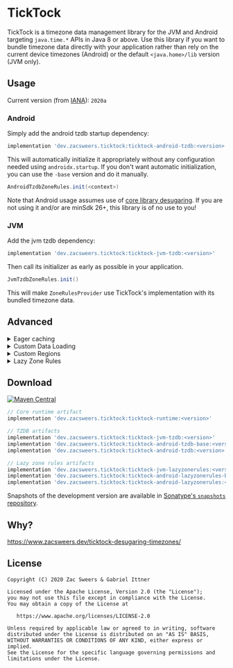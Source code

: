 TickTock
========

TickTock is a timezone data management library for the JVM and Android targeting `java.time.*` APIs 
in Java 8 or above. Use this library if you want to bundle timezone data directly with your 
application rather than rely on the current device timezones (Android) or the default `<java.home>/lib`
version (JVM only).

## Usage

Current version (from [IANA](https://www.iana.org/time-zones)): `2020a`

### Android

Simply add the android tzdb startup dependency:

```gradle
implementation 'dev.zacsweers.ticktock:ticktock-android-tzdb:<version>'
```

This will automatically initialize it appropriately without any configuration needed using `androidx.startup`.
If you don't want automatic initialization, you can use the `-base` version and do it manually.

```java
AndroidTzdbZoneRules.init(<context>)
```

Note that Android usage assumes use of [core library desugaring](https://developer.android.com/studio/write/java8-support#library-desugaring). 
If you are not using it and/or are minSdk 26+, this library is of no use to you!

### JVM

Add the jvm tzdb dependency:

```gradle
implementation 'dev.zacsweers.ticktock:ticktock-jvm-tzdb:<version>'
```

Then call its initializer as early as possible in your application.

```java
JvmTzdbZoneRules.init()
```

This will make `ZoneRulesProvider` use TickTock's implementation with its bundled timezone data.

## Advanced

<details>
<summary>Eager caching</summary>

TickTock's default behavior is to lazily load timezone data on-demand. If you want to eagerly 
load data (for instance - on a background thread), TickTock offers a convenience helper API:

```java
// Synchronously load and cache all timezone rules
EagerZoneRulesLoading.cacheZones();
```

</details>

<details>
<summary>Custom Data Loading</summary>

By default, TickTock will try to load timezone data from Java resources via `ResourcesZoneDataLoader`. 
If you wish to customize this, you can provide your own loading mechanism via implementing a custom 
`ZoneDataLoader` and/or `ZoneDataProvider` and registering them via `TickTockPlugins` _before_ 
using any time APIs that would cause the system `ZoneRulesProvider` to initialize.

Usually, you would only want to implement a custom `ZoneDataLoader` and instantiate one of the built-in
`ZoneRulesProvider` implementations with it. TickTock comes with two: `TzdbZoneDataProvider` (the common case)
 and `LazyZoneDataProvider`. You can also implement your own provider on top of any `ZoneDataLoader`
 type as you see fit.
 
```java
CustomZoneDataLoader loader = new CustomZoneDataLoader();
TzdbZoneDataProvider provider = new TzdbZoneDataProvider(loader);
TickTockPlugins.setZoneDataProvider(() -> provider);
```

The Android artifacts use a custom assets-based loader to avoid the cost of loading from Java resources.

</details>

<details>
<summary>Custom Regions</summary>

By default, TickTock's prepackaged timezone data supports all regions. You can define your own via
implementing a custom `ZoneIdsProvider` and registering it via `TickTockPlugins` _before_ using any
time APIs that would cause the system `ZoneRulesProvider` to initialize.

```java
TickTockPlugins.setZoneIdsProvider(CustomZoneIdsProvider::new);
```

If no provider is specified, TickTock will use `TzdbZoneProvider`.

</details>

<details>
<summary>Lazy Zone Rules</summary>

TickTock's default behavior is focused around using traditional `tzdb.dat` files for timezone data
implemented via `TzdbZoneDataProvider`. Early adopters can try a custom, lazy-loading solution 
via `LazyZoneDataProvider` inspired by [LazyThreeTenBp](https://github.com/gabrielittner/lazythreetenbp).
In theory, this artifact would be lower overhead on startup for devices with slower IO and a lower 
application-lifetime memory impact by only keeping used zones in memory. We're seeking feedback on
whether this is truly worth supporting though, so please let us know!

</details>

## Download

[![Maven Central](https://img.shields.io/maven-central/v/dev.zacsweers.ticktock/ticktock-runtime.svg)](https://mvnrepository.com/artifact/dev.zacsweers.ticktock/ticktock-runtime)
```gradle
// Core runtime artifact
implementation 'dev.zacsweers.ticktock:ticktock-runtime:<version>'

// TZDB artifacts
implementation 'dev.zacsweers.ticktock:ticktock-jvm-tzdb:<version>'
implementation 'dev.zacsweers.ticktock:ticktock-android-tzdb-base:<version>'
implementation 'dev.zacsweers.ticktock:ticktock-android-tzdb:<version>'

// Lazy zone rules artifacts
implementation 'dev.zacsweers.ticktock:ticktock-jvm-lazyzonerules:<version>'
implementation 'dev.zacsweers.ticktock:ticktock-android-lazyzonerules-base:<version>'
implementation 'dev.zacsweers.ticktock:ticktock-android-lazyzonerules:<version>'
```

Snapshots of the development version are available in [Sonatype's `snapshots` repository][snapshots].

## Why?

https://www.zacsweers.dev/ticktock-desugaring-timezones/

License
-------

    Copyright (C) 2020 Zac Sweers & Gabriel Ittner

    Licensed under the Apache License, Version 2.0 (the "License");
    you may not use this file except in compliance with the License.
    You may obtain a copy of the License at

       https://www.apache.org/licenses/LICENSE-2.0

    Unless required by applicable law or agreed to in writing, software
    distributed under the License is distributed on an "AS IS" BASIS,
    WITHOUT WARRANTIES OR CONDITIONS OF ANY KIND, either express or implied.
    See the License for the specific language governing permissions and
    limitations under the License.

 [snapshots]: https://oss.sonatype.org/content/repositories/snapshots/
